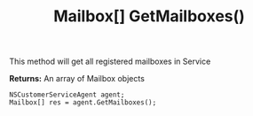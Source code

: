 ﻿---
uid: crmscript_ref_NSCustomerServiceAgent_GetMailboxes
title: Mailbox[] GetMailboxes()
intellisense: NSCustomerServiceAgent.GetMailboxes
keywords: NSCustomerServiceAgent, GetMailboxes
so.topic: reference
---

This method will get all registered mailboxes in Service


**Returns:** An array of Mailbox objects

```crmscript
NSCustomerServiceAgent agent;
Mailbox[] res = agent.GetMailboxes();
```

